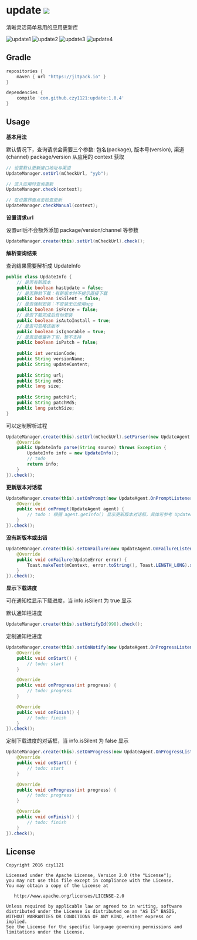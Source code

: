 # update [![](https://jitpack.io/v/czy1121/update.svg)](https://jitpack.io/#czy1121/update)

清晰灵活简单易用的应用更新库




![update1](screenshot1.png) ![update2](screenshot2.png)
![update3](screenshot3.png) ![update4](screenshot4.png)

## Gradle

``` groovy
repositories { 
    maven { url "https://jitpack.io" }
} 

dependencies {
    compile 'com.github.czy1121:update:1.0.4'
}
```
    
## Usage
  

**基本用法**

默认情况下，查询请求会需要三个参数: 包名(package), 版本号(version), 渠道(channel)
package/version 从应用的 context 获取

``` java
// 设置默认更新接口地址与渠道 
UpdateManager.setUrl(mCheckUrl, "yyb");
``` 

``` java
// 进入应用时查询更新
UpdateManager.check(context);
``` 

``` java 
// 在设置界面点击检查更新
UpdateManager.checkManual(context);
``` 

**设置请求url**

设置url后不会额外添加 package/version/channel 等参数

``` java
UpdateManager.create(this).setUrl(mCheckUrl).check();
```

**解析查询结果**

查询结果需要解析成 UpdateInfo 

``` java 
public class UpdateInfo {
    // 是否有新版本
    public boolean hasUpdate = false;
    // 是否静默下载：有新版本时不提示直接下载
    public boolean isSilent = false;
    // 是否强制安装：不安装无法使用app
    public boolean isForce = false;
    // 是否下载完成后自动安装
    public boolean isAutoInstall = true;
    // 是否可忽略该版本
    public boolean isIgnorable = true;
    // 是否是增量补丁包，暂不支持
    public boolean isPatch = false;
    
    public int versionCode;
    public String versionName;
    public String updateContent;
    
    public String url;
    public String md5;
    public long size;
    
    public String patchUrl;
    public String patchMd5;
    public long patchSize;
}
```

可以定制解析过程

``` java
UpdateManager.create(this).setUrl(mCheckUrl).setParser(new UpdateAgent.InfoParser() {
    @Override
    public UpdateInfo parse(String source) throws Exception {
        UpdateInfo info = new UpdateInfo(); 
        // todo
        return info;
    }
}).check();
```

**更新版本对话框**

``` java
UpdateManager.create(this).setOnPrompt(new UpdateAgent.OnPromptListener() {
    @Override
    public void onPrompt(UpdateAgent agent) { 
        // todo : 根据 agent.getInfo() 显示更新版本对话框，具体可参考 UpdateAgent.OnPrompt
    }
}).check();
```

**没有新版本或出错**

``` java
UpdateManager.create(this).setOnFailure(new UpdateAgent.OnFailureListener() {
    @Override
    public void onFailure(UpdateError error) {  
        Toast.makeText(mContext, error.toString(), Toast.LENGTH_LONG).show();
    }
}).check();
```

**显示下载进度**

可在通知栏显示下载进度，当 info.isSilent 为 true 显示

默认通知栏进度 

``` java
UpdateManager.create(this).setNotifyId(998).check();
```

定制通知栏进度 

``` java
UpdateManager.create(this).setOnNotify(new UpdateAgent.OnProgressListener() {
    @Override
    public void onStart() {
        // todo: start
    }

    @Override
    public void onProgress(int progress) {
        // todo: progress
    }

    @Override
    public void onFinish() {
        // todo: finish
    }
}).check();
```

定制下载进度的对话框，当 info.isSilent 为 false 显示

``` java
UpdateManager.create(this).setOnProgress(new UpdateAgent.OnProgressListener() {
    @Override
    public void onStart() {
        // todo: start
    }

    @Override
    public void onProgress(int progress) {
        // todo: progress
    }

    @Override
    public void onFinish() {
        // todo: finish
    }
}).check();
```

## License

```
Copyright 2016 czy1121

Licensed under the Apache License, Version 2.0 (the "License");
you may not use this file except in compliance with the License.
You may obtain a copy of the License at

   http://www.apache.org/licenses/LICENSE-2.0

Unless required by applicable law or agreed to in writing, software
distributed under the License is distributed on an "AS IS" BASIS,
WITHOUT WARRANTIES OR CONDITIONS OF ANY KIND, either express or implied.
See the License for the specific language governing permissions and
limitations under the License.
```